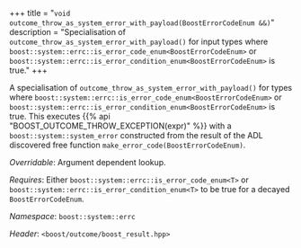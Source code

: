 +++
title = "`void outcome_throw_as_system_error_with_payload(BoostErrorCodeEnum &&)`"
description = "Specialisation of `outcome_throw_as_system_error_with_payload()` for input types where `boost::system::errc::is_error_code_enum<BoostErrorCodeEnum>` or `boost::system::errc::is_error_condition_enum<BoostErrorCodeEnum>` is true."
+++

A specialisation of `outcome_throw_as_system_error_with_payload()` for types where `boost::system::errc::is_error_code_enum<BoostErrorCodeEnum>` or `boost::system::errc::is_error_condition_enum<BoostErrorCodeEnum>` is true. This executes {{% api "BOOST_OUTCOME_THROW_EXCEPTION(expr)" %}} with a `boost::system::system_error` constructed from the result of the ADL discovered free function `make_error_code(BoostErrorCodeEnum)`.

*Overridable*: Argument dependent lookup.

*Requires*: Either `boost::system::errc::is_error_code_enum<T>` or `boost::system::errc::is_error_condition_enum<T>` to be true for a decayed `BoostErrorCodeEnum`.

*Namespace*: `boost::system::errc`

*Header*: `<boost/outcome/boost_result.hpp>`
